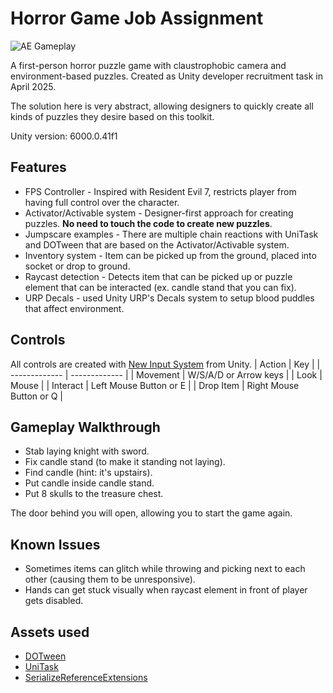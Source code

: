 # Horror Game Job Assignment

![AE Gameplay](/AE_Gameplay.gif)

A first-person horror puzzle game with claustrophobic camera and environment-based puzzles. Created as Unity developer recruitment task in April 2025.

The solution here is very abstract, allowing designers to quickly create all kinds of puzzles they desire based on this toolkit.

Unity version: 6000.0.41f1

## Features
- FPS Controller - Inspired with Resident Evil 7, restricts player from having full control over the character.
- Activator/Activable system - Designer-first approach for creating puzzles. **No need to touch the code to create new puzzles**.
- Jumpscare examples - There are multiple chain reactions with UniTask and DOTween that are based on the Activator/Activable system.
- Inventory system - Item can be picked up from the ground, placed into socket or drop to ground.
- Raycast detection - Detects item that can be picked up or puzzle element that can be interacted (ex. candle stand that you can fix).
- URP Decals - used Unity URP's Decals system to setup blood puddles that affect environment.

## Controls
All controls are created with [New Input System](https://docs.unity3d.com/Packages/com.unity.inputsystem@1.14/manual/index.html) from Unity.
| Action | Key |
| ------------- | ------------- |
| Movement  | W/S/A/D or Arrow keys  |
| Look | Mouse |
| Interact | Left Mouse Button or E |
| Drop Item | Right Mouse Button or Q |

## Gameplay Walkthrough
- Stab laying knight with sword.
- Fix candle stand (to make it standing not laying).
- Find candle (hint: it's upstairs).
- Put candle inside candle stand.
- Put 8 skulls to the treasure chest.

The door behind you will open, allowing you to start the game again.

## Known Issues
- Sometimes items can glitch while throwing and picking next to each other (causing them to be unresponsive).
- Hands can get stuck visually when raycast element in front of player gets disabled.

## Assets used
- [DOTween](https://github.com/Demigiant/dotween)
- [UniTask](https://github.com/Cysharp/UniTask)
- [SerializeReferenceExtensions](https://github.com/mackysoft/Unity-SerializeReferenceExtensions)
